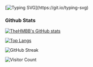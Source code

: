 [![Typing SVG](https://readme-typing-svg.herokuapp.com?font=Fira+Code&duration=2500&pause=1000&color=40C9FF&vCenter=true&width=435&lines=Hello+World!+I'm+TheHMBB;Welcome+to+my+GitHub+profile!)](https://git.io/typing-svg)

### Github Stats

[![TheHMBB's GitHub stats](https://github-readme-stats.vercel.app/api?username=TheHMBB&count_private=true&show_icons=true&theme=tokyonight)]()

[![Top Langs](https://github-readme-stats.vercel.app/api/top-langs/?username=TheHMBB)]()




![GitHub Streak](https://streak-stats.demolab.com?user=TheHMBB&theme=tokyonight&hide_border=true)

![Visitor Count](https://komarev.com/ghpvc/?username=TheHMBB&style=flat-square&color=blue)

